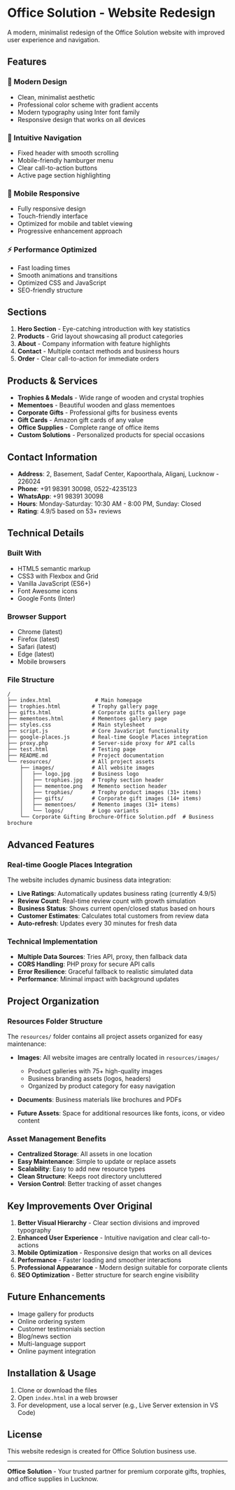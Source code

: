 # Office Solution - Website Redesign

A modern, minimalist redesign of the Office Solution website with improved user experience and navigation.

## Features

### 🎨 Modern Design
- Clean, minimalist aesthetic
- Professional color scheme with gradient accents
- Modern typography using Inter font family
- Responsive design that works on all devices

### 🧭 Intuitive Navigation
- Fixed header with smooth scrolling
- Mobile-friendly hamburger menu
- Clear call-to-action buttons
- Active page section highlighting

### 📱 Mobile Responsive
- Fully responsive design
- Touch-friendly interface
- Optimized for mobile and tablet viewing
- Progressive enhancement approach

### ⚡ Performance Optimized
- Fast loading times
- Smooth animations and transitions
- Optimized CSS and JavaScript
- SEO-friendly structure

## Sections

1. **Hero Section** - Eye-catching introduction with key statistics
2. **Products** - Grid layout showcasing all product categories
3. **About** - Company information with feature highlights
4. **Contact** - Multiple contact methods and business hours
5. **Order** - Clear call-to-action for immediate orders

## Products & Services

- **Trophies & Medals** - Wide range of wooden and crystal trophies
- **Mementoes** - Beautiful wooden and glass mementoes
- **Corporate Gifts** - Professional gifts for business events
- **Gift Cards** - Amazon gift cards of any value
- **Office Supplies** - Complete range of office items
- **Custom Solutions** - Personalized products for special occasions

## Contact Information

- **Address**: 2, Basement, Sadaf Center, Kapoorthala, Aliganj, Lucknow - 226024
- **Phone**: +91 98391 30098, 0522-4235123
- **WhatsApp**: +91 98391 30098
- **Hours**: Monday-Saturday: 10:30 AM - 8:00 PM, Sunday: Closed
- **Rating**: 4.9/5 based on 53+ reviews

## Technical Details

### Built With
- HTML5 semantic markup
- CSS3 with Flexbox and Grid
- Vanilla JavaScript (ES6+)
- Font Awesome icons
- Google Fonts (Inter)

### Browser Support
- Chrome (latest)
- Firefox (latest)
- Safari (latest)
- Edge (latest)
- Mobile browsers

### File Structure
```
/
├── index.html              # Main homepage
├── trophies.html          # Trophy gallery page
├── gifts.html             # Corporate gifts gallery page
├── mementoes.html         # Mementoes gallery page
├── styles.css             # Main stylesheet
├── script.js              # Core JavaScript functionality
├── google-places.js       # Real-time Google Places integration
├── proxy.php              # Server-side proxy for API calls
├── test.html              # Testing page
├── README.md              # Project documentation
└── resources/             # All project assets
    ├── images/            # All website images
    │   ├── logo.jpg       # Business logo
    │   ├── trophies.jpg   # Trophy section header
    │   ├── mementoe.png   # Memento section header
    │   ├── trophies/      # Trophy product images (31+ items)
    │   ├── gifts/         # Corporate gift images (14+ items)
    │   ├── mementoes/     # Memento images (31+ items)
    │   └── logos/         # Logo variants
    └── Corporate Gifting Brochure-Office Solution.pdf  # Business brochure
```

## Advanced Features

### Real-time Google Places Integration
The website includes dynamic business data integration:

- **Live Ratings**: Automatically updates business rating (currently 4.9/5)
- **Review Count**: Real-time review count with growth simulation
- **Business Status**: Shows current open/closed status based on hours
- **Customer Estimates**: Calculates total customers from review data
- **Auto-refresh**: Updates every 30 minutes for fresh data

### Technical Implementation
- **Multiple Data Sources**: Tries API, proxy, then fallback data
- **CORS Handling**: PHP proxy for secure API calls
- **Error Resilience**: Graceful fallback to realistic simulated data
- **Performance**: Minimal impact with background updates

## Project Organization

### Resources Folder Structure
The `resources/` folder contains all project assets organized for easy maintenance:

- **Images**: All website images are centrally located in `resources/images/`
  - Product galleries with 75+ high-quality images
  - Business branding assets (logos, headers)
  - Organized by product category for easy navigation

- **Documents**: Business materials like brochures and PDFs
- **Future Assets**: Space for additional resources like fonts, icons, or video content

### Asset Management Benefits
- **Centralized Storage**: All assets in one location
- **Easy Maintenance**: Simple to update or replace assets
- **Scalability**: Easy to add new resource types
- **Clean Structure**: Keeps root directory uncluttered
- **Version Control**: Better tracking of asset changes

## Key Improvements Over Original

1. **Better Visual Hierarchy** - Clear section divisions and improved typography
2. **Enhanced User Experience** - Intuitive navigation and clear call-to-actions
3. **Mobile Optimization** - Responsive design that works on all devices
4. **Performance** - Faster loading and smoother interactions
5. **Professional Appearance** - Modern design suitable for corporate clients
6. **SEO Optimization** - Better structure for search engine visibility

## Future Enhancements

- Image gallery for products
- Online ordering system
- Customer testimonials section
- Blog/news section
- Multi-language support
- Online payment integration

## Installation & Usage

1. Clone or download the files
2. Open `index.html` in a web browser
3. For development, use a local server (e.g., Live Server extension in VS Code)

## License

This website redesign is created for Office Solution business use.

---

**Office Solution** - Your trusted partner for premium corporate gifts, trophies, and office supplies in Lucknow.

